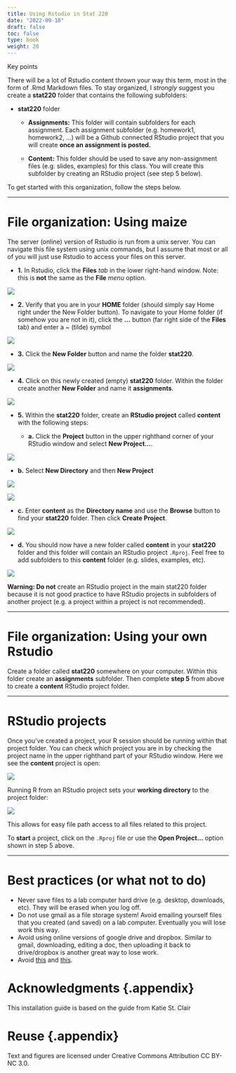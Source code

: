 ```yaml
---
title: Using Rstudio in Stat 220
date: "2022-09-10"
draft: false  
toc: false  
type: book  
weight: 20
---
```


Key points

There will be a lot of Rstudio content thrown your way this term, most
in the form of .Rmd Markdown files. To stay organized, I *strongly*
suggest you create a **stat220** folder that contains the following
subfolders:

-   **stat220** folder
    -   **Assignments:** This folder will contain subfolders for each
        assignment. Each assignment subfolder (e.g. homework1,
        homework2, …) will be a Github connected RStudio project that
        you will create **once an assignment is posted.**

    -   **Content:** This folder should be used to save any
        non-assignment files (e.g. slides, examples) for this class. You
        will create this subfolder by creating an RStudio project (see
        step 5 below).

To get started with this organization, follow the steps below.

------------------------------------------------------------------------

# File organization: Using maize

The server (online) version of Rstudio is run from a unix server. You
can navigate this file system using unix commands, but I assume that
most or all of you will just use Rstudio to access your files on this
server.

-   **1.** In Rstudio, click the **Files** *tab* in the lower right-hand
    window. Note: this is **not** the same as the **File** *menu*
    option.

![](/img/maize_files.png)

-   **2.** Verify that you are in your **HOME** folder (should simply
    say Home right under the New Folder button). To navigate to your
    Home folder (if somehow you are not in it), click the **…** button
    (far right side of the **Files** tab) and enter a \~ (tilde) symbol

![](/img/maize_home.png)

-   **3.** Click the **New Folder** button and name the folder
    **stat220**.

![](/img/maize_newfolder.png)

-   **4.** Click on this newly created (empty) **stat220** folder.
    Within the folder create another **New Folder** and name it
    **assignments**.

![](/img/maize_stat220.png)

-   **5.** Within the **stat220** folder, create an **RStudio project**
    called **content** with the following steps:

    -   **a.** Click the **Project** button in the upper righthand
        corner of your RStudio window and select **New Project…**.

![](/img/maize_project.png)

-   **b.** Select **New Directory** and then **New Project**

![](/img/maize_newdirectory.png)

![](/img/maize_newdirectory2.png)

-   **c.** Enter **content** as the **Directory name** and use the
    **Browse** button to find your **stat220** folder. Then click
    **Create Project**.

![](/img/maize_create.png)

-   **d.** You should now have a new folder called **content** in your
    **stat220** folder and this folder will contain an RStudio project
    `.Rproj`. Feel free to add subfolders to this **content** folder
    (e.g. slides, examples, etc).

![](/img/maize_Rproj.png)

**Warning: Do not** create an RStudio project in the main stat220 folder
because it is not good practice to have RStudio projects in subfolders
of another project (e.g. a project within a project is not recommended).

------------------------------------------------------------------------

# File organization: Using your own Rstudio

Create a folder called **stat220** somewhere on your computer. Within
this folder create an **assignments** subfolder. Then complete **step
5** from above to create a **content** RStudio project folder.

------------------------------------------------------------------------

# RStudio projects

Once you’ve created a project, your R session should be running within
that project folder. You can check which project you are in by checking
the project name in the upper righthand part of your RStudio window.
Here we see the **content** project is open:

![](/img/maize_content.png)

Running R from an RStudio project sets your **working directory** to the
project folder:

![](/img/maize_getwd.png)

This allows for easy file path access to all files related to this
project.

To **start** a project, click on the `.Rproj` file or use the **Open
Project…** option shown in step 5 above.

------------------------------------------------------------------------

# Best practices (or what not to do)

-   Never save files to a lab computer hard drive (e.g. desktop,
    downloads, etc). They will be erased when you log off.
-   Do not use gmail as a file storage system! Avoid emailing yourself
    files that you created (and saved) on a lab computer. Eventually you
    will lose work this way.
-   Avoid using online versions of google drive and dropbox. Similar to
    gmail, downloading, editing a doc, then uploading it back to
    drive/dropbox is another great way to lose work.
-   Avoid [this](https://xkcd.com/1459/) and [this](http://phdcomics.com/comics.php?f=1531).



# Acknowledgments {.appendix}
This installation guide is based on the guide from Katie St. Clair

# Reuse {.appendix}

Text and figures are licensed under Creative Commons Attribution CC BY-NC 3.0.

